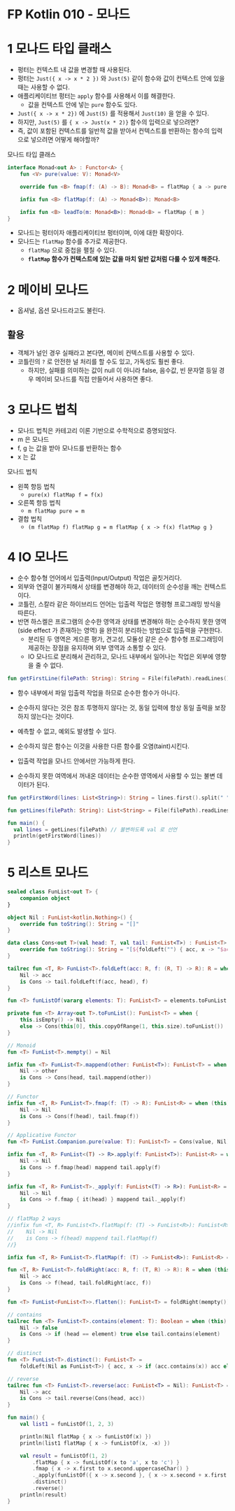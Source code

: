 # FP Kotlin 010 - 모나드





# 1 모나드 타입 클래스

- 펑터는 컨텍스트 내 값을 변경할 때 사용된다.
- 펑터는 `Just({ x -> x * 2 })` 와 `Just(5)` 같이 함수와 값이 컨텍스트 안에 있을 때는 사용할 수 없다.
- 애플리케이티브 펑터는 `apply` 함수를 사용해서 이를 해결한다.
  - 값을 컨텍스트 안에 넣는 `pure` 함수도 있다.
- `Just({ x -> x * 2})` 에 `Just(5)` 를 적용해서 `Just(10)` 을 얻을 수 있다.
- 하지만, `Just(5)` 를 `{ x -> Just(x * 2)}` 함수의 입력으로 넣으려면?
- 즉, 값이 포함된 컨텍스트를 일반적 값을 받아서 컨텍스트를 반환하는 함수의 입력으로 넣으려면 어떻게 해야할까?





모나드 타입 클래스

```kotlin
interface Monad<out A> : Functor<A> {
    fun <V> pure(value: V): Monad<V>

    override fun <B> fmap(f: (A) -> B): Monad<B> = flatMap { a -> pure(f(a)) }

    infix fun <B> flatMap(f: (A) -> Monad<B>): Monad<B>

    infix fun <B> leadTo(m: Monad<B>): Monad<B> = flatMap { m }
}
```

- 모나드는 펑터이자 애플리케이티브 펑터이며, 이에 대한 확장이다.
- 모나드는 `flatMap` 함수를 추가로 제공한다.
  - `flatMap` 으로 중첩을 펼칠 수 있다.
  - **`flatMap` 함수가 컨텍스트에 있는 값을 마치 일반 값처럼 다룰 수 있게 해준다.**



# 2 메이비 모나드

- 옵셔널, 옵션 모나드라고도 불린다.

## 활용

- 객체가 널인 경우 실패라고 본다면, 메이비 컨텍스트를 사용할 수 있다.
- 코틀린의 `?` 로 안전한 널 처리를 할 수도 있고, 가독성도 훨씬 좋다.
  - 하지만, 실패를 의미하는 값이 null 이 아니라 false, 음수값, 빈 문자열 등일 경우 메이비 모나드를 직접 만들어서 사용하면 좋다.



# 3 모나드 법칙

- 모나드 법칙은 카테고리 이론 기반으로 수학적으로 증명되었다.
- m 은 모나드
- f, g 는 값을 받아 모나드를 반환하는 함수
- x 는 값



모나드 법칙

- 왼쪽 항등 법칙
  - `pure(x) flatMap f = f(x)`
- 오른쪽 항등 법칙
  - `m flatMap pure = m`
- 결합 법칙
  - `(m flatMap f) flatMap g = m flatMap { x -> f(x) flatMap g }`





# 4 IO 모나드

- 순수 함수형 언어에서 입출력(Input/Output) 작업은 골칫거리다.
- 외부와 연결이 불가피해서 상태를 변경해야 하고, 데이터의 순수성을 깨는 컨텍스트이다.
- 코틀린, 스칼라 같은 하이브리드 언어는 입출력 작업은 명령형 프로그래밍 방식을 따른다.
- 반면 하스켈은 프로그램의 순수한 영역과 상태를 변경해야 하는 순수하지 못한 영역(side effect 가 존재하는 영역) 을 완전히 분리하는 방법으로 입출력을 구현한다.
  - 분리된 두 영역은 게으른 평가, 견고성, 모듈성 같은 순수 함수형 프로그래밍이 제공하는 장점을 유지하며 외부 영역과 소통할 수 있다.
  - IO 모나드로 분리해서 관리하고, 모나드 내부에서 일어나는 작업은 외부에 영향을 줄 수 없다.



```kotlin
fun getFirstLine(filePath: String): String = File(filePath).readLines().first()
```

- 함수 내부에서 파일 입출력 작업을 하므로 순수한 함수가 아니다.
- 순수하지 않다는 것은 참조 투명하지 않다는 것, 동일 입력에 항상 동일 출력을 보장하지 않는다는 것이다.
- 예측할 수 없고, 예외도 발생할 수 있다.
- 순수하지 않은 함수는 이것을 사용한 다른 함수를 오염(taint)시킨다.



- 입출력 작업을 모나드 안에서만 가능하게 한다.
- 순수하지 못한 여역에서 꺼내온 데이터는 순수한 영역에서 사용할 수 있는 불변 데이터가 된다.

```kotlin
fun getFirstWord(lines: List<String>): String = lines.first().split(" ").first()

fun getLines(filePath: String): List<String> = File(filePath).readLines()

fun main() {
  val lines = getLines(filePath) // 불변하도록 val 로 선언
  println(getFirstWord(lines))
}
```





# 5 리스트 모나드

```kotlin
sealed class FunList<out T> {
    companion object
}

object Nil : FunList<kotlin.Nothing>() {
    override fun toString(): String = "[]"
}

data class Cons<out T>(val head: T, val tail: FunList<T>) : FunList<T>() {
    override fun toString(): String = "[${foldLeft("") { acc, x -> "$acc, $x" }.drop(2)}]"
}

tailrec fun <T, R> FunList<T>.foldLeft(acc: R, f: (R, T) -> R): R = when (this) {
    Nil -> acc
    is Cons -> tail.foldLeft(f(acc, head), f)
}

fun <T> funListOf(vararg elements: T): FunList<T> = elements.toFunList()

private fun <T> Array<out T>.toFunList(): FunList<T> = when {
    this.isEmpty() -> Nil
    else -> Cons(this[0], this.copyOfRange(1, this.size).toFunList())
}

// Monoid
fun <T> FunList<T>.mempty() = Nil

infix fun <T> FunList<T>.mappend(other: FunList<T>): FunList<T> = when (this) {
    Nil -> other
    is Cons -> Cons(head, tail.mappend(other))
}

// Functor
infix fun <T, R> FunList<T>.fmap(f: (T) -> R): FunList<R> = when (this) {
    Nil -> Nil
    is Cons -> Cons(f(head), tail.fmap(f))
}

// Applicative Functor
fun <T> FunList.Companion.pure(value: T): FunList<T> = Cons(value, Nil)

infix fun <T, R> FunList<(T) -> R>.apply(f: FunList<T>): FunList<R> = when (this) {
    Nil -> Nil
    is Cons -> f.fmap(head) mappend tail.apply(f)
}

infix fun <T, R> FunList<T>._apply(f: FunList<(T) -> R>): FunList<R> = when (this) {
    Nil -> Nil
    is Cons -> f.fmap { it(head) } mappend tail._apply(f)
}

// flatMap 2 ways
//infix fun <T, R> FunList<T>.flatMap(f: (T) -> FunList<R>): FunList<R> = when (this) {
//    Nil -> Nil
//    is Cons -> f(head) mappend tail.flatMap(f)
//}

infix fun <T, R> FunList<T>.flatMap(f: (T) -> FunList<R>): FunList<R> = fmap(f).flatten()

fun <T, R> FunList<T>.foldRight(acc: R, f: (T, R) -> R): R = when (this) {
    Nil -> acc
    is Cons -> f(head, tail.foldRight(acc, f))
}

fun <T> FunList<FunList<T>>.flatten(): FunList<T> = foldRight(mempty()) { t, r: FunList<T> -> t mappend r }

// contains
tailrec fun <T> FunList<T>.contains(element: T): Boolean = when (this) {
    Nil -> false
    is Cons -> if (head == element) true else tail.contains(element)
}

// distinct
fun <T> FunList<T>.distinct(): FunList<T> =
    foldLeft(Nil as FunList<T>) { acc, x -> if (acc.contains(x)) acc else Cons(x, acc) }

// reverse
tailrec fun <T> FunList<T>.reverse(acc: FunList<T> = Nil): FunList<T> = when (this) {
    Nil -> acc
    is Cons -> tail.reverse(Cons(head, acc))
}

fun main() {
    val list1 = funListOf(1, 2, 3)

    println(Nil flatMap { x -> funListOf(x) })
    println(list1 flatMap { x -> funListOf(x, -x) })

    val result = funListOf(1, 2)
        .flatMap { x -> funListOf(x to 'a', x to 'c') }
        .fmap { x -> x.first to x.second.uppercaseChar() }
        ._apply(funListOf({ x -> x.second }, { x -> x.second + x.first }))
        .distinct()
        .reverse()
    println(result)
}
```





